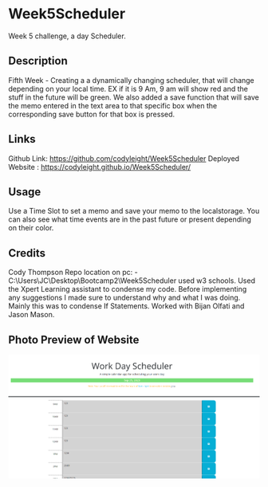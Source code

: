 # Week5Scheduler
Week 5 challenge, a day Scheduler.

## Description

Fifth Week - Creating a a dynamically changing scheduler, that will change depending on your local time. EX if it is 9 Am, 9 am will show red and the stuff in the future will be green. We also added a save function that will save the memo entered in the text area to that specific box when the corresponding save button for that box is pressed.

## Links

Github Link: https://github.com/codyleight/Week5Scheduler
Deployed Website : https://codyleight.github.io/Week5Scheduler/

## Usage

Use a Time Slot to set a memo and save your memo to the localstorage. You can also see what time events are in the past future or present depending on their color.
## Credits

Cody Thompson
Repo location on pc: - C:\Users\JC\Desktop\Bootcamp2\Week5Scheduler
used w3 schools.
Used the Xpert Learning assistant to condense my code. Before implementing any suggestions I made sure to understand why and what I was doing. Mainly this was to condense If Statements.
Worked with Bijan Olfati and Jason Mason.

## Photo Preview of Website
 
![Alt text](image.png)
